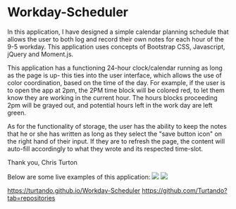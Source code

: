 # Workday-Scheduler

In this application, I have designed a simple calendar planning schedule that allows the user to both log and record their own notes for each hour of the 9-5 workday. This application uses concepts of Bootstrap CSS, Javascript, jQuery and Moment.js. 

This application has a functioning 24-hour clock/calendar running as long as the page is up- this ties into the user interface, which allows the use of color coordination, based on the time of the day. For example, if the user is to open the app at 2pm, the 2PM time block will be colored red, to let them know they are working in the current hour. The hours blocks proceeding 2pm will be grayed out, and potential hours left in the work day are left green. 

As for the functionality of storage, the user has the ability to keep the notes that he or she has written as long as they select the "save button icon" on the right hand of their input. If they are to refresh the page, the content will auto-fill accordingly to what they wrote and its respected time-slot. 

Thank you,
Chris Turton

Below are some live examples of this application:
![](workdayschedule.gif)
![](workdayschedule2.gif)


https://turtando.github.io/Workday-Scheduler
https://github.com/Turtando?tab=repositories
